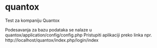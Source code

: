 # quantox
Test za kompaniju Quantox

Podesavanja za bazu podataka se nalaze u quantox/application/config/config.php
Pristupiti aplikaciji preko linka npr. http://localhost/quantox/index.php/login/index
